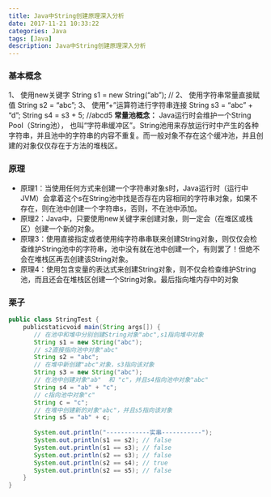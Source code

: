 ```yaml
---
title: Java中String创建原理深入分析
date: 2017-11-21 10:33:22
categories: Java
tags: [Java]
description: Java中String创建原理深入分析
---
```

### 基本概念
1、  使用new关键字 
String s1 = new String(“ab”);  //
2、  使用字符串常量直接赋值
String s2 = “abc”;
3、  使用”+”运算符进行字符串连接
String s3 = “abc” + “d”;
String s4 = s3 + 5;  //abcd5
**常量池概念：**
Java运行时会维护一个String Pool（String池）， 也叫“字符串缓冲区”。String池用来存放运行时中产生的各种字符串，并且池中的字符串的内容不重复。而一般对象不存在这个缓冲池，并且创建的对象仅仅存在于方法的堆栈区。

### 原理
* 原理1：当使用任何方式来创建一个字符串对象s时，Java运行时（运行中JVM）会拿着这个s在String池中找是否存在内容相同的字符串对象，如果不存在，则在池中创建一个字符串s，否则，不在池中添加。
* 原理2：Java中，只要使用new关键字来创建对象，则一定会（在堆区或栈区）创建一个新的对象。
* 原理3：使用直接指定或者使用纯字符串串联来创建String对象，则仅仅会检查维护String池中的字符串，池中没有就在池中创建一个，有则罢了！但绝不会在堆栈区再去创建该String对象。
* 原理4：使用包含变量的表达式来创建String对象，则不仅会检查维护String池，而且还会在堆栈区创建一个String对象。最后指向堆内存中的对象

### 栗子
```java
public class StringTest {
    publicstaticvoid main(String args[]) {
       // 在池中和堆中分别创建String对象"abc",s1指向堆中对象
       String s1 = new String("abc");
       // s2直接指向池中对象"abc"
       String s2 = "abc";
       // 在堆中新创建"abc"对象，s3指向该对象
       String s3 = new String("abc");
       // 在池中创建对象"ab"  和 "c"，并且s4指向池中对象"abc"
       String s4 = "ab" + "c";
       // c指向池中对象"c"
       String c = "c";
       // 在堆中创建新的对象"abc"，并且s5指向该对象
       String s5 = "ab" + c;
 
       System.out.println("------------实串-----------");
       System.out.println(s1 == s2); // false
       System.out.println(s1 == s3); // false
       System.out.println(s2 == s3); // false
       System.out.println(s2 == s4); // true
       System.out.println(s2 == s5); // false
    }
}
```